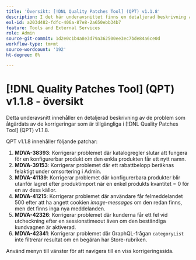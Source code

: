 ```yaml
---
title: 'Översikt: [!DNL Quality Patches Tool] (QPT) v1.1.8'
description: I det här underavsnittet finns en detaljerad beskrivning av de problem som åtgärdats av de korrigeringar som finns i  [!DNL Quality Patches Tool] (QPT) v1.1.8.
exl-id: a203d482-fdfc-406a-87e8-2a650ebb34b7
feature: Tools and External Services
role: Admin
source-git-commit: 1d2e0c1b4a8e3d79a362500ee3ec7bde84a6ce0d
workflow-type: tm+mt
source-wordcount: '192'
ht-degree: 0%

---
```


# [!DNL Quality Patches Tool] (QPT) v1.1.8 - översikt

Detta underavsnitt innehåller en detaljerad beskrivning av de problem som åtgärdats av de korrigeringar som är tillgängliga i [!DNL Quality Patches Tool] (QPT) v1.1.8.

QPT v1.1.8 innehåller följande patchar:

1. **MDVA-38393**: Korrigerar problemet där katalogregler slutar att fungera för en konfigurerbar produkt om den enkla produkten får ett nytt namn.
1. **MDVA-39153**: Korrigerar problemet där ett rabattbelopp beräknas felaktigt under omsortering i Admin.
1. **MDVA-41139**: Korrigerar problemet där konfigurerbara produkter blir utanför lagret efter produktimport när en enkel produkts kvantitet = 0 för en av dess källor.
1. **MDVA-41215**: Korrigerar problemet där användare får felmeddelandet 500 efter att ha angett cookien *image-messages* om den redan finns, men det finns inga nya meddelanden.
1. **MDVA-42326**: Korrigerar problemet där kunderna får ett fel vid utcheckning efter en sessionstimeout även om den beständiga kundvagnen är aktiverad.
1. **MDVA-42341**: Korrigerar problemet där GraphQL-frågan `categoryList` inte filtrerar resultat om en begäran har Store-rubriken.

Använd menyn till vänster för att navigera till en viss korrigeringssida.
